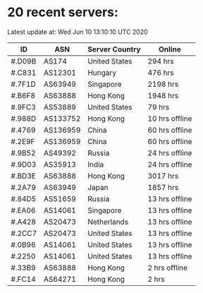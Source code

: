 # 20 recent servers:

Latest update at: Wed Jun 10 13:10:10 UTC 2020

| ID | ASN | Server Country | Online |
| -- | --- | -------------- | ------ |
| #.D09B | AS174 | United States | 294 hrs |
| #.C831 | AS12301 | Hungary | 476 hrs |
| #.7F1D | AS63949 | Singapore | 2198 hrs |
| #.B6F8 | AS63888 | Hong Kong | 1948 hrs |
| #.9FC3 | AS53889 | United States | 79 hrs |
| #.988D | AS133752 | Hong Kong | 10 hrs offline |
| #.4769 | AS136959 | China | 60 hrs offline |
| #.2E9F | AS136959 | China | 60 hrs offline |
| #.9B52 | AS49392 | Russia | 24 hrs offline |
| #.9D03 | AS35913 | India | 24 hrs offline |
| #.BD3E | AS63888 | Hong Kong | 3017 hrs |
| #.2A79 | AS63949 | Japan | 1857 hrs |
| #.84D5 | AS51659 | Russia | 13 hrs offline |
| #.EA06 | AS14061 | Singapore | 13 hrs offline |
| #.A428 | AS20473 | Netherlands | 13 hrs offline |
| #.2CC7 | AS20473 | United States | 13 hrs offline |
| #.0B96 | AS14061 | United States | 13 hrs offline |
| #.2250 | AS14061 | United States | 13 hrs offline |
| #.33B9 | AS63888 | Hong Kong | 2 hrs offline |
| #.FC14 | AS64271 | Hong Kong | 2 hrs |

